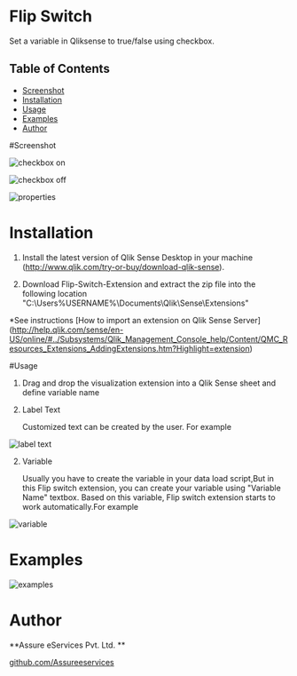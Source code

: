 # Flip Switch

Set a variable in Qliksense to true/false using checkbox.

## Table of Contents
* [Screenshot](#screenshot)
* [Installation](#installation)
* [Usage](#usage)
* [Examples](#Examples)
* [Author](#author)



#Screenshot

![checkbox on](https://cloud.githubusercontent.com/assets/18327523/14352157/c51508a2-fcf0-11e5-865d-58aad7e1165c.png)

![checkbox off](https://cloud.githubusercontent.com/assets/18327523/14352158/c51538f4-fcf0-11e5-942c-5ae4109ad9c8.png)

![properties](https://cloud.githubusercontent.com/assets/18327523/14352156/c511b170-fcf0-11e5-946b-0fc656ac7c77.png)


# Installation

1. Install the latest version of Qlik Sense Desktop in your machine (http://www.qlik.com/try-or-buy/download-qlik-sense).

2. Download Flip-Switch-Extension and extract the zip file into the following location "C:\Users\%USERNAME%\Documents\Qlik\Sense\Extensions\"

*See instructions 
[How to import an extension on Qlik Sense Server]
(http://help.qlik.com/sense/en-US/online/#../Subsystems/Qlik_Management_Console_help/Content/QMC_Resources_Extensions_AddingExtensions.htm?Highlight=extension)

#Usage

1. Drag and drop the visualization extension into a Qlik Sense sheet and define variable name


2. Label Text

	Customized text can be created by the user. For example

![label text](https://cloud.githubusercontent.com/assets/18327523/14352186/e027f5c8-fcf0-11e5-9c7f-5390bc543c5a.png)


2. Variable

	Usually you have to create the variable in your data load script,But in this Flip switch extension, you can create your  variable using "Variable Name" textbox. Based on this variable, Flip switch extension starts to work automatically.For example
	
 ![variable](https://cloud.githubusercontent.com/assets/18327523/14352187/e02f9378-fcf0-11e5-8fe5-05962bcfecd6.png)
 
 
 # Examples

![examples](https://cloud.githubusercontent.com/assets/18327523/14352200/f35986c0-fcf0-11e5-93d2-7772e06c015e.png)
	
# Author

**Assure eServices Pvt. Ltd. ** 

[github.com/Assureeservices](http://github.com/Assureeservices)
